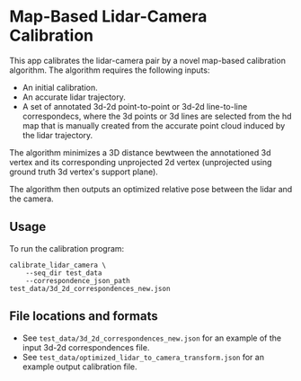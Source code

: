 # Map-Based Lidar-Camera Calibration
This app calibrates the lidar-camera pair by a novel map-based
calibration algorithm. The algorithm requires the following inputs:
* An initial calibration.
* An accurate lidar trajectory.
* A set of annotated 3d-2d point-to-point or 3d-2d line-to-line
  correspondecs, where the 3d points or 3d lines are selected from the
  hd map that is manually created from the accurate point cloud induced
  by the lidar trajectory.
  
The algorithm minimizes a 3D distance bewtween the annotationed 3d
vertex and its corresponding unprojected 2d vertex (unprojected using
ground truth 3d vertex's support plane).

The algorithm then outputs an optimized relative pose between the lidar
and the camera.

## Usage
To run the calibration program:
```
calibrate_lidar_camera \ 
    --seq_dir test_data 
    --correspondence_json_path test_data/3d_2d_correspondences_new.json 
```

## File locations and formats
* See `test_data/3d_2d_correspondences_new.json` for an example of the input 3d-2d
  correspondences file.
* See `test_data/optimized_lidar_to_camera_transform.json` for an
  example output calibration file.
